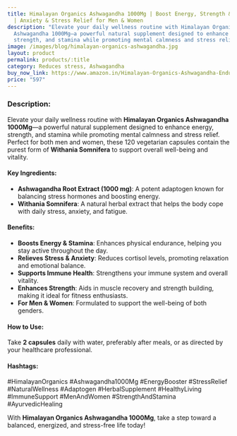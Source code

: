 ```yaml
---
title: Himalayan Organics Ashwagandha 1000Mg | Boost Energy, Strength & Stamina
  | Anxiety & Stress Relief for Men & Women
description: "Elevate your daily wellness routine with Himalayan Organics
  Ashwagandha 1000Mg—a powerful natural supplement designed to enhance energy,
  strength, and stamina while promoting mental calmness and stress relief. "
image: /images/blog/himalayan-organics-ashwagandha.jpg
layout: product
permalink: products/:title
category: Reduces stress, Ashwagandha
buy_now_link: https://www.amazon.in/Himalayan-Organics-Ashwagandha-Endurance-Capsules/dp/B0844DS7NN/?th=1&tag=ayushmonk-21
price: "597"
---
```


### Description:
Elevate your daily wellness routine with **Himalayan Organics Ashwagandha 1000Mg**—a powerful natural supplement designed to enhance energy, strength, and stamina while promoting mental calmness and stress relief. Perfect for both men and women, these 120 vegetarian capsules contain the purest form of **Withania Somnifera** to support overall well-being and vitality.

#### Key Ingredients:
- **Ashwagandha Root Extract (1000 mg)**: A potent adaptogen known for balancing stress hormones and boosting energy.
- **Withania Somnifera**: A natural herbal extract that helps the body cope with daily stress, anxiety, and fatigue.

#### Benefits:
- **Boosts Energy & Stamina**: Enhances physical endurance, helping you stay active throughout the day.
- **Relieves Stress & Anxiety**: Reduces cortisol levels, promoting relaxation and emotional balance.
- **Supports Immune Health**: Strengthens your immune system and overall vitality.
- **Enhances Strength**: Aids in muscle recovery and strength building, making it ideal for fitness enthusiasts.
- **For Men & Women**: Formulated to support the well-being of both genders.

#### How to Use:
Take **2 capsules** daily with water, preferably after meals, or as directed by your healthcare professional.

#### Hashtags:
#HimalayanOrganics #Ashwagandha1000Mg #EnergyBooster #StressRelief #NaturalWellness #Adaptogen #HerbalSupplement #HealthyLiving #ImmuneSupport #MenAndWomen #StrengthAndStamina #AyurvedicHealing

With **Himalayan Organics Ashwagandha 1000Mg**, take a step toward a balanced, energized, and stress-free life today!
